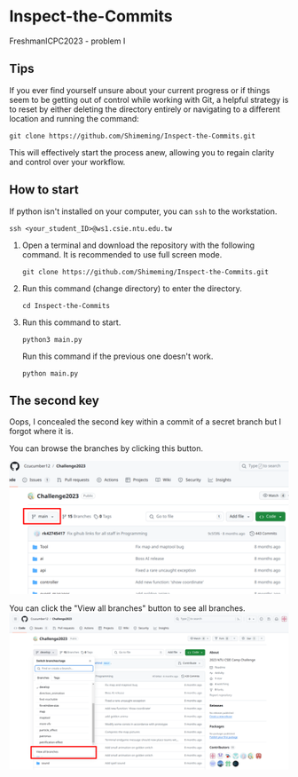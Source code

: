 # Inspect-the-Commits
FreshmanICPC2023 - problem I

## Tips
If you ever find yourself unsure about your current progress or if things seem to be getting out of control while working with Git, a helpful strategy is to reset by either deleting the directory entirely or navigating to a different location and running the command:
```
git clone https://github.com/Shimeming/Inspect-the-Commits.git
```
This will effectively start the process anew, allowing you to regain clarity and control over your workflow.

## How to start
If python isn't installed on your computer, you can `ssh` to the workstation.
```
ssh <your_student_ID>@ws1.csie.ntu.edu.tw
```

1. Open a terminal and download the repository with the following command. It is recommended to use full screen mode.
    ```
    git clone https://github.com/Shimeming/Inspect-the-Commits.git
    ```

2. Run this command (change directory) to enter the directory.
    ```
    cd Inspect-the-Commits
    ```

3. Run this command to start.
    ```
    python3 main.py
    ```

    Run this command if the previous one doesn't work.
    ```
    python main.py
    ```

## The second key
Oops, I concealed the second key within a commit of a secret branch but I forgot where it is.

You can browse the branches by clicking this button.

![branch_button](image/branch_button.png)

You can click the "View all branches" button to see all branches.
![view all branches](image/branch_list.png)

